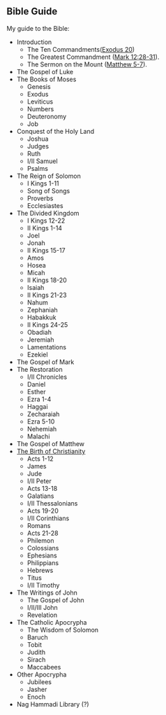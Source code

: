 ## Bible Guide
My guide to the Bible:

- Introduction
	- The Ten Commandments([Exodus 20](https://www.biblegateway.com/passage/?search=Exodus+20&version=KJV))
	- The Greatest Commandment ([Mark 12:28-31](https://www.biblegateway.com/passage/?search=Mark+12%3A28-31&version=ESV)).
	- The Sermon on the Mount ([Matthew 5-7](https://www.biblegateway.com/passage/?search=matthew+5-7&version=ESV)).
- The Gospel of Luke
- The Books of Moses
	- Genesis
	- Exodus
	- Leviticus
	- Numbers
	- Deuteronomy
	- Job
- Conquest of the Holy Land
	- Joshua
	- Judges
	- Ruth
	- I/II Samuel
	- Psalms
- The Reign of Solomon
	- I Kings 1-11
	- Song of Songs
	- Proverbs
	- Ecclesiastes
- The Divided Kingdom
	- I Kings 12-22
	- II Kings 1-14
	- Joel
	- Jonah
	- II Kings 15-17
	- Amos
	- Hosea
	- Micah
	- II Kings 18-20
	- Isaiah
	- II Kings 21-23
	- Nahum
	- Zephaniah
	- Habakkuk
	- II Kings 24-25
	- Obadiah
	- Jeremiah
	- Lamentations
	- Ezekiel
- The Gospel of Mark
- The Restoration
	- I/II Chronicles
	- Daniel
	- Esther
	- Ezra 1-4
	- Haggai
	- Zecharaiah
	- Ezra 5-10
	- Nehemiah
	- Malachi
- The Gospel of Matthew
- [The Birth of Christianity](https://www.blueletterbible.org/study/paul/timeline.cfm)
	- Acts 1-12
	- James
	- Jude
	- I/II Peter
	- Acts 13-18
	- Galatians
	- I/II Thessalonians
	- Acts 19-20
	- I/II Corinthians
	- Romans
	- Acts 21-28
	- Philemon
	- Colossians
	- Ephesians
	- Philippians
	- Hebrews
	- Titus
	- I/II Timothy
- The Writings of John
	- The Gospel of John
	- I/II/III John
	- Revelation
- The Catholic Apocrypha
	- The Wisdom of Solomon
	- Baruch
	- Tobit
	- Judith
	- Sirach
	- Maccabees
- Other Apocrypha
	- Jubilees
	- Jasher
	- Enoch
- Nag Hammadi Library (?)

